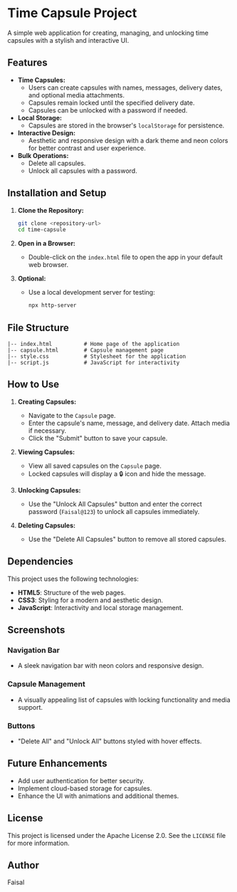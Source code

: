 # Time Capsule Project

A simple web application for creating, managing, and unlocking time capsules with a stylish and interactive UI.

## Features

- **Time Capsules:**
  - Users can create capsules with names, messages, delivery dates, and optional media attachments.
  - Capsules remain locked until the specified delivery date.
  - Capsules can be unlocked with a password if needed.
- **Local Storage:**
  - Capsules are stored in the browser's `localStorage` for persistence.
- **Interactive Design:**
  - Aesthetic and responsive design with a dark theme and neon colors for better contrast and user experience.
- **Bulk Operations:**
  - Delete all capsules.
  - Unlock all capsules with a password.

## Installation and Setup

1. **Clone the Repository:**
   ```bash
   git clone <repository-url>
   cd time-capsule
   ```

2. **Open in a Browser:**
   - Double-click on the `index.html` file to open the app in your default web browser.

3. **Optional:**
   - Use a local development server for testing:
     ```bash
     npx http-server
     ```

## File Structure

```
|-- index.html          # Home page of the application
|-- capsule.html        # Capsule management page
|-- style.css           # Stylesheet for the application
|-- script.js           # JavaScript for interactivity
```

## How to Use

1. **Creating Capsules:**
   - Navigate to the `Capsule` page.
   - Enter the capsule's name, message, and delivery date. Attach media if necessary.
   - Click the "Submit" button to save your capsule.

2. **Viewing Capsules:**
   - View all saved capsules on the `Capsule` page.
   - Locked capsules will display a 🔒 icon and hide the message.

3. **Unlocking Capsules:**
   - Use the "Unlock All Capsules" button and enter the correct password (`Faisal@123`) to unlock all capsules immediately.

4. **Deleting Capsules:**
   - Use the "Delete All Capsules" button to remove all stored capsules.

## Dependencies

This project uses the following technologies:

- **HTML5**: Structure of the web pages.
- **CSS3**: Styling for a modern and aesthetic design.
- **JavaScript**: Interactivity and local storage management.

## Screenshots

### Navigation Bar
- A sleek navigation bar with neon colors and responsive design.

### Capsule Management
- A visually appealing list of capsules with locking functionality and media support.

### Buttons
- "Delete All" and "Unlock All" buttons styled with hover effects.

## Future Enhancements

- Add user authentication for better security.
- Implement cloud-based storage for capsules.
- Enhance the UI with animations and additional themes.

## License

This project is licensed under the Apache License 2.0. See the `LICENSE` file for more information.

## Author

Faisal
